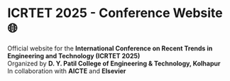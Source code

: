 # ICRTET 2025 - Conference Website 🌐

Official website for the **International Conference on Recent Trends in Engineering and Technology (ICRTET 2025)**  
Organized by **D. Y. Patil College of Engineering & Technology, Kolhapur**  
In collaboration with **AICTE** and **Elsevier**